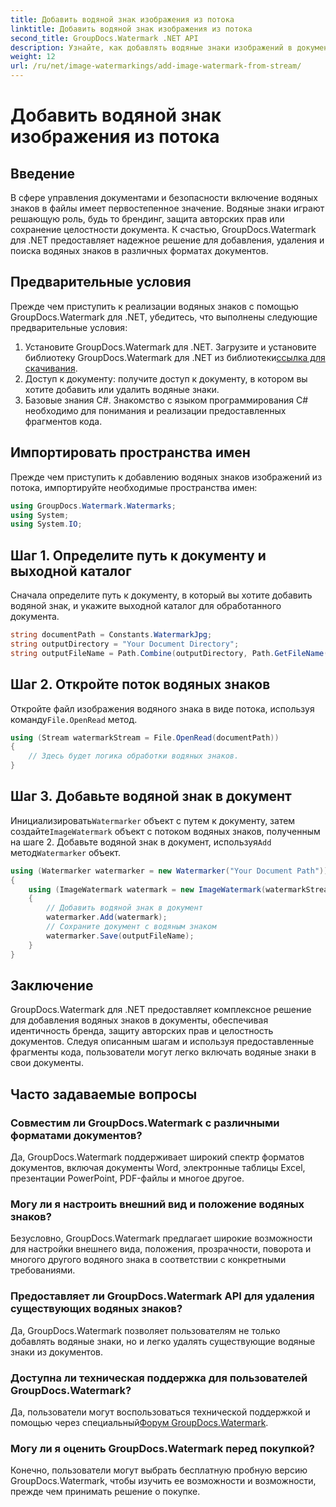 ```yaml
---
title: Добавить водяной знак изображения из потока
linktitle: Добавить водяной знак изображения из потока
second_title: GroupDocs.Watermark .NET API
description: Узнайте, как добавлять водяные знаки изображений в документы с помощью GroupDocs.Watermark для .NET. Следуйте нашему пошаговому руководству по бесшовной интеграции водяных знаков.
weight: 12
url: /ru/net/image-watermarkings/add-image-watermark-from-stream/
---
```


# Добавить водяной знак изображения из потока

## Введение
В сфере управления документами и безопасности включение водяных знаков в файлы имеет первостепенное значение. Водяные знаки играют решающую роль, будь то брендинг, защита авторских прав или сохранение целостности документа. К счастью, GroupDocs.Watermark для .NET предоставляет надежное решение для добавления, удаления и поиска водяных знаков в различных форматах документов.
## Предварительные условия
Прежде чем приступить к реализации водяных знаков с помощью GroupDocs.Watermark для .NET, убедитесь, что выполнены следующие предварительные условия:
1.  Установите GroupDocs.Watermark для .NET. Загрузите и установите библиотеку GroupDocs.Watermark для .NET из библиотеки[ссылка для скачивания](https://releases.groupdocs.com/Watermark/net/).
2. Доступ к документу: получите доступ к документу, в котором вы хотите добавить или удалить водяные знаки.
3. Базовые знания C#. Знакомство с языком программирования C# необходимо для понимания и реализации предоставленных фрагментов кода.

## Импортировать пространства имен
Прежде чем приступить к добавлению водяных знаков изображений из потока, импортируйте необходимые пространства имен:
```csharp
using GroupDocs.Watermark.Watermarks;
using System;
using System.IO;
```

## Шаг 1. Определите путь к документу и выходной каталог
Сначала определите путь к документу, в который вы хотите добавить водяной знак, и укажите выходной каталог для обработанного документа.
```csharp
string documentPath = Constants.WatermarkJpg;
string outputDirectory = "Your Document Directory";
string outputFileName = Path.Combine(outputDirectory, Path.GetFileName(documentPath));
```
## Шаг 2. Откройте поток водяных знаков
 Откройте файл изображения водяного знака в виде потока, используя команду`File.OpenRead` метод.
```csharp
using (Stream watermarkStream = File.OpenRead(documentPath))
{
    // Здесь будет логика обработки водяных знаков.
}
```
## Шаг 3. Добавьте водяной знак в документ
 Инициализировать`Watermarker` объект с путем к документу, затем создайте`ImageWatermark` объект с потоком водяных знаков, полученным на шаге 2. Добавьте водяной знак в документ, используя`Add` метод`Watermarker` объект.
```csharp
using (Watermarker watermarker = new Watermarker("Your Document Path"))
{
    using (ImageWatermark watermark = new ImageWatermark(watermarkStream))
    {
        // Добавить водяной знак в документ
        watermarker.Add(watermark);
        // Сохраните документ с водяным знаком
        watermarker.Save(outputFileName);
    }
}
```

## Заключение
GroupDocs.Watermark для .NET предоставляет комплексное решение для добавления водяных знаков в документы, обеспечивая идентичность бренда, защиту авторских прав и целостность документов. Следуя описанным шагам и используя предоставленные фрагменты кода, пользователи могут легко включать водяные знаки в свои документы.
## Часто задаваемые вопросы
### Совместим ли GroupDocs.Watermark с различными форматами документов?
Да, GroupDocs.Watermark поддерживает широкий спектр форматов документов, включая документы Word, электронные таблицы Excel, презентации PowerPoint, PDF-файлы и многое другое.
### Могу ли я настроить внешний вид и положение водяных знаков?
Безусловно, GroupDocs.Watermark предлагает широкие возможности для настройки внешнего вида, положения, прозрачности, поворота и многого другого водяного знака в соответствии с конкретными требованиями.
### Предоставляет ли GroupDocs.Watermark API для удаления существующих водяных знаков?
Да, GroupDocs.Watermark позволяет пользователям не только добавлять водяные знаки, но и легко удалять существующие водяные знаки из документов.
### Доступна ли техническая поддержка для пользователей GroupDocs.Watermark?
 Да, пользователи могут воспользоваться технической поддержкой и помощью через специальный[Форум GroupDocs.Watermark](https://forum.groupdocs.com/c/watermark/19).
### Могу ли я оценить GroupDocs.Watermark перед покупкой?
Конечно, пользователи могут выбрать бесплатную пробную версию GroupDocs.Watermark, чтобы изучить ее возможности и возможности, прежде чем принимать решение о покупке.